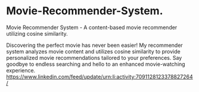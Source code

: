 # Movie-Recommender-System.
Movie Recommender System - A content-based movie recommender utilizing cosine similarity.

Discovering the perfect movie has never been easier! My recommender system analyzes movie content and utilizes cosine similarity to provide personalized movie recommendations tailored to your preferences. Say goodbye to endless searching and hello to an enhanced movie-watching experience. 
https://www.linkedin.com/feed/update/urn:li:activity:7091128123378827264/
